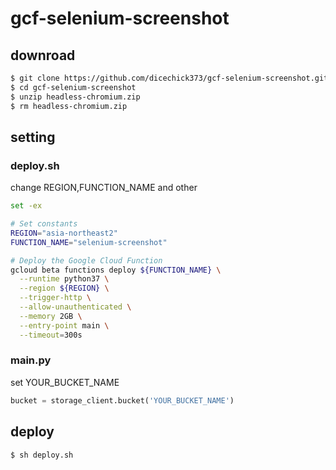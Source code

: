 # gcf-selenium-screenshot

## downroad

```bash
$ git clone https://github.com/dicechick373/gcf-selenium-screenshot.git
$ cd gcf-selenium-screenshot
$ unzip headless-chromium.zip
$ rm headless-chromium.zip
```

## setting

### deploy.sh

change REGION,FUNCTION_NAME and other

```sh
set -ex

# Set constants
REGION="asia-northeast2"
FUNCTION_NAME="selenium-screenshot"

# Deploy the Google Cloud Function
gcloud beta functions deploy ${FUNCTION_NAME} \
  --runtime python37 \
  --region ${REGION} \
  --trigger-http \
  --allow-unauthenticated \
  --memory 2GB \
  --entry-point main \
  --timeout=300s
```

### main.py

set YOUR_BUCKET_NAME

```py
bucket = storage_client.bucket('YOUR_BUCKET_NAME')
```


## deploy

```sh
$ sh deploy.sh
```

